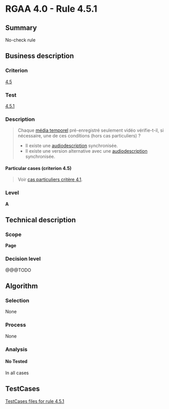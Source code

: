 # RGAA 4.0 - Rule 4.5.1

## Summary
No-check rule


## Business description

### Criterion
[4.5](https://www.numerique.gouv.fr/publications/rgaa-accessibilite/methode/criteres/#crit-4-5)

### Test
[4.5.1](https://www.numerique.gouv.fr/publications/rgaa-accessibilite/methode/criteres/#test-4-5-1)

### Description
> Chaque [média temporel](https://www.numerique.gouv.fr/publications/rgaa-accessibilite/methode/glossaire/#media-temporel-type-son-video-et-synchronise) pré-enregistré seulement vidéo vérifie-t-il, si nécessaire, une de ces conditions (hors cas particuliers) ?
> 
> * Il existe une [audiodescription](https://www.numerique.gouv.fr/publications/rgaa-accessibilite/methode/glossaire/#audiodescription-synchronisee-media-temporel) synchronisée.
> * Il existe une version alternative avec une [audiodescription](https://www.numerique.gouv.fr/publications/rgaa-accessibilite/methode/glossaire/#audiodescription-synchronisee-media-temporel) synchronisée.

#### Particular cases (criterion 4.5)
> Voir [cas particuliers critère 4.1](https://www.numerique.gouv.fr/publications/rgaa-accessibilite/methode/glossaire/#crit-4-1).

### Level
**A**


## Technical description

### Scope
**Page**

### Decision level
@@@TODO


## Algorithm

### Selection
None

### Process
None

### Analysis

#### No Tested
In all cases


##  TestCases

[TestCases files for rule 4.5.1](https://gitlab.com/asqatasun/Asqatasun/-/tree/v5/rules/rules-rgaa4.0/src/test/resources/testcases/rgaa40//Rgaa40Rule040501/)


